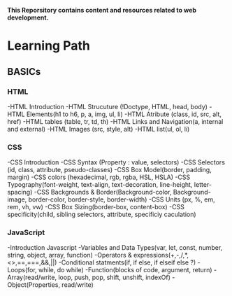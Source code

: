 **This Reporsitory contains content and resources related to web development.**
# Learning Path
## BASICs
### HTML 
-HTML Introduction 
-HTML Strucuture (!Doctype, HTML, head, body)
-HTML Elements(h1 to h6, p, a, img, ul, li)
-HTML Atribute (class, id, src, alt, href)
-HTML tables (table, tr, td, th)
-HTML Links and Navigation(a, internal and external)
-HTML Images (src, style, alt)
-HTML list(ul, ol, li)

### CSS 
-CSS Introduction 
-CSS Syntax (Property : value, selectors)
-CSS Selectors (id, class, attribute, pseudo-classes)
-CSS Box Model(border, padding, margin)
-CSS colors (hexadecimal, rgb, rgba, HSL, HSLA)
-CSS Typography(font-weight, text-align, text-decoration, line-height, letter-spacing)
-CSS Backgrounds & Border(Background-color, Background-image, border-color, border-style, border-width)
-CSS Units (px, %, em, rem, vh, vw)
-CSS Box Sizing(border-box, content-box)
-CSS specificity(child, sibling selectors, attribute, specificiy caculation)

### JavaScript
-Introduction Javascript
-Variables and Data Types(var, let, const, number, string, object, array, function)
-Operators & expressions(+,-,/,*,<>,==,===,&&,||)
-Conditional statments(if, if else, if elseif else ?)
-Loops(for, while, do while)
-Function(blocks of code, argument, return)
-Array(read/write, loop, push, pop, shift, unshift, indexOf)
-Object(Properties, read/write)
